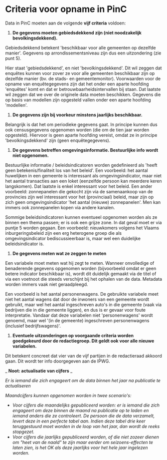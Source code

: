 # Criteria voor opname in PinC

Data in PinC moeten aan de volgende **vijf criteria** voldoen:

1. **De gegevens moeten gebiedsdekkend zijn (niet noodzakelijk bevolkingsdekkend).**

Gebiedsdekkend betekent &#39;beschikbaar voor alle gemeenten op dezelfde manier&#39;. Gegevens op arrondissementsniveau zijn dus een uitzondering (zie punt 5).

Hier staat &#39;gebiedsdekkend&#39;, en niet &#39;bevolkingsdekkend&#39;. Dit wil zeggen dat enquêtes kunnen voor zover ze voor alle gemeenten beschikbaar zijn op dezelfde manier (bv. de stads- en gemeentemonitor). Voorwaarden voor de opname van enquêtegegevens zijn dat het onder een aparte hoofding &#39;enquêtes&#39; komt en dat er betrouwbaarheidsintervallen bij staan. Dat laatste wil zeggen dat we over de originele data moeten beschikken. Gegevens die op basis van modellen zijn opgesteld vallen onder een aparte hoofding &#39;modellen&#39;.

1. **De gegevens zijn bij voorkeur minstens jaarlijks beschikbaar.**

Belangrijk is dat het om periodieke gegevens gaat. In principe kunnen dus ook censusgegevens opgenomen worden (die om de tien jaar worden opgesteld). Hiervoor is geen aparte hoofding vereist, omdat ze in principe &#39;bevolkingsdekkend&#39; zijn (geen enquêtegegevens).

1. **De gegevens betreffen omgevingsinformatie. Bestuurlijke info wordt niet opgenomen.**

Bestuurlijke informatie / beleidsindicatoren worden gedefinieerd als &#39;heeft geen betekenis/finaliteit los van het beleid&#39;. Een voorbeeld: het aantal huwelijken in een gemeente is interessant als omgevingsindicator, maar niet het aantal transacties aan een loket (eenzelfde persoon kan meerdere keren langskomen). Dat laatste is enkel interessant voor het beleid. Een ander voorbeeld: zonnepanelen die gekocht zijn via de samenaankoop van de provincies zijn wel interessant voor het (provinciaal) beleid, maar zijn op zich geen omgevingsindicator &#39;het aantal (nieuwe) zonnepanelen&#39;. Men kan immers ook zonnepanelen kopen via andere kanalen.

Sommige beleidsindicatoren kunnen eventueel opgenomen worden als ze binnen een thema passen; er is ook een grijze zone. In dat geval moet er via puntje 5 worden gegaan. Een voorbeeld: nieuwkomers volgens het Vlaams inburgeringsbeleid zijn een erg heterogene groep die als omgevingsindicator bediscussieerbaar is, maar wel een duidelijke beleidsindicator is.

1. **De gegevens meten wat ze zeggen te meten**

Een variabele moet meten wat hij zegt te meten. Wanneer onvolledige of benaderende gegevens opgenomen worden (bijvoorbeeld omdat er geen betere indicator beschikbaar is), wordt dit duidelijk gemaakt via de titel of via een voetnoot die steeds verschijnt bij het ophalen van de data. Metadata worden immers vaak niet geraadpleegd.

Een voorbeeld is het aantal personenwagens. De gebruikte variabele meet niet het aantal wagens dat door de inwoners van een gemeente wordt gebruikt, maar wel het aantal ingeschreven auto&#39;s in die gemeente (vaak via bedrijven die in die gemeente liggen), en dus is er gevaar voor foute interpretatie. Vandaar dat deze variabelen niet &#39;personenwagens&#39; wordt genoemd, maar wel &#39;(in de gemeente) ingeschreven personenwagens (inclusief bedrijfswagens)&#39;.

1. **Eventuele uitzonderingen op voorgaande criteria worden goedgekeurd door de redactiegroep. Dit geldt ook voor alle nieuwe variabelen.**

Dit betekent concreet dat vier van de vijf partijen in de redactieraad akkoord gaan. Dit wordt ter info doorgegeven aan de IPWG.

_ **Noot: actualisatie van cijfers** _

_Er is iemand die zich engageert om de data binnen het jaar na publicatie te actualiseren_

_Maandcijfers kunnen opgenomen worden in twee scenario&#39;s:_

- _Voor cijfers die maandelijks gepubliceerd worden: er is iemand die zich engageert om deze binnen de maand na publicatie op te laden en iemand anders die ze controleert. De persoon die de data verzamelt, levert deze in een perfecte tabel aan. Indien deze tabel drie keer teruggestuurd moet worden in de loop van het jaar, dan wordt de reeks stopgezet._
- _Voor cijfers die jaarlijks gepubliceerd worden, of die niet zozeer dienen om &quot;heet van de naald&quot; te zijn maar eerder om seizoens-effecten te laten zien, is het OK als deze jaarlijks voor het hele jaar ingelezen worden._